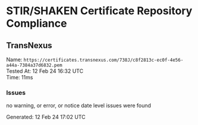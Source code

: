 # STIR/SHAKEN Certificate Repository Compliance

## TransNexus

Name: `https://certificates.transnexus.com/738J/c8f2813c-ec0f-4e56-a44a-7384a37d6832.pem`\
Tested At: 12 Feb 24 16:32 UTC\
Time: 11ms

### Issues

no warning, or error, or notice date level issues were found

Generated: 12 Feb 24 17:02 UTC